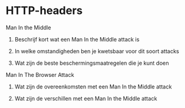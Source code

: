 # HTTP-headers

Man In the Middle

1. Beschrijf kort wat een Man In the Middle attack is

2. In welke omstandigheden ben je kwetsbaar voor dit soort attacks

3. Wat zijn de beste beschermingsmaatregelen die je kunt doen


Man In The Browser Attack

1. Wat zijn de overeenkomsten met een Man In the Middle attack

2. Wat zijn de verschillen met een Man In the Middle attack
